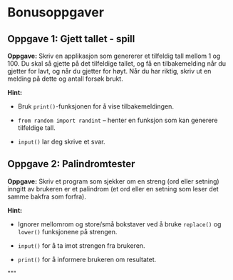 # Bonusoppgaver



## Oppgave 1: Gjett tallet - spill



**Oppgave:** Skriv en applikasjon som genererer et tilfeldig tall mellom 1 og 100. Du skal så gjette på det tilfeldige tallet, og få en tilbakemelding når du gjetter for lavt, og når du gjetter for høyt. Når du har riktig, skriv ut en melding på dette og antall forsøk brukt.



**Hint:**

- Bruk `print()`-funksjonen for å vise tilbakemeldingen.

- `from random import randint` – henter en funksjon som kan generere tilfeldige tall.

- `input()` lar deg skrive et svar.



## Oppgave 2: Palindromtester



**Oppgave:** Skriv et program som sjekker om en streng (ord eller setning) inngitt av brukeren er et palindrom (et ord eller en setning som leser det samme bakfra som forfra).



**Hint:**

- Ignorer mellomrom og store/små bokstaver ved å bruke `replace()` og `lower()` funksjonene på strengen.

- `input()` for å ta imot strengen fra brukeren.

- `print()` for å informere brukeren om resultatet.

"""